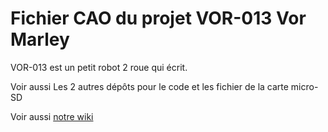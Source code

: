 # Fichier CAO du projet VOR-013 Vor Marley #
VOR-013 est un petit robot 2 roue qui écrit.

Voir aussi Les 2 autres dépôts pour le code et les fichier de la carte micro-SD

Voir aussi [notre wiki](http://www.vorobotics.com/wiki/index.php?title=Nos_Projets)